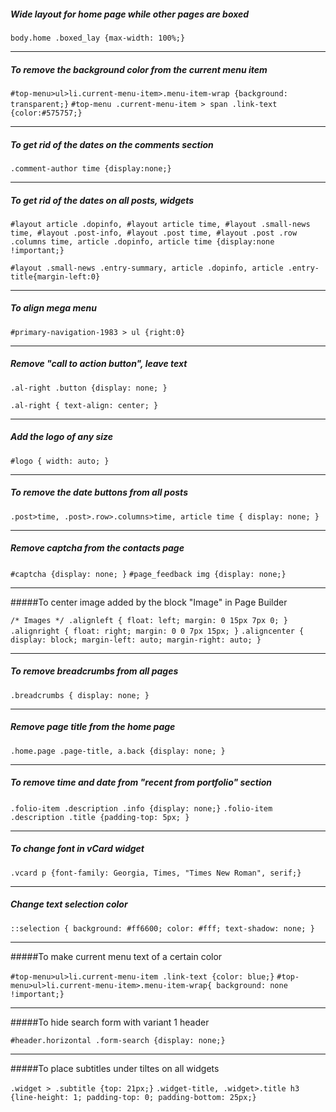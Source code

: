 ##### Wide layout for home page while other pages are boxed

`body.home .boxed_lay {max-width: 100%;}`

-----------------------------------------------------

##### To remove the background color from the current menu item

`#top-menu>ul>li.current-menu-item>.menu-item-wrap {background: transparent;}`
`#top-menu .current-menu-item > span .link-text {color:#575757;}`

----------------------------------------------

##### To get rid of the dates on the comments section

`.comment-author time {display:none;}`

------------------------------------

##### To get rid of the dates on all posts, widgets

`#layout article .dopinfo, #layout article time, #layout .small-news time, #layout .post-info, #layout .post time, #layout .post .row .columns time, article .dopinfo, article time {display:none !important;}`

`#layout .small-news .entry-summary, article .dopinfo, article .entry-title{margin-left:0}`

--------------------------------------------

##### To align mega menu

`#primary-navigation-1983 > ul {right:0}`

-----------------------------------------------------------

##### Remove "call to action button", leave text

`.al-right .button {display: none; }`

`.al-right { text-align: center; }`

-----------------------------------------------

##### Add the logo of any size

`#logo { width: auto; } `

--------------------------------------------

##### To remove the date buttons from all posts

`.post>time, .post>.row>.columns>time, article time {
display: none;
}`

--------------------------------------

##### Remove captcha from the contacts page

`#captcha {display: none; }`
`#page_feedback img {display: none;}`

-----------------------------------------------

#####To center image added by the block "Image" in Page Builder

`/* Images */
.alignleft {
    float: left;
    margin: 0 15px 7px 0;
}`
`.alignright {
    float: right;
    margin: 0 0 7px 15px;
}`
`.aligncenter {
    display: block;
    margin-left: auto;
    margin-right: auto;
} `

---------------------------------------------

##### To remove breadcrumbs from all pages

`.breadcrumbs {
display: none;
}`

-----------------------------------------

##### Remove page title from the home page

`.home.page .page-title, a.back {display: none; }`

---------------------------------------------

##### To remove time and date from "recent from portfolio" section

`.folio-item .description .info {display: none;}` 
`.folio-item .description .title {padding-top: 5px; }`

-----------------------------------------------------

##### To change font in vCard widget

`.vcard p {font-family: Georgia, Times, "Times New Roman", serif;}`

-----------------------------------------

##### Change text selection color

`::selection { background: #ff6600; color: #fff; text-shadow: none; }`

---------------------------------------

#####To make current menu text of a certain color

`#top-menu>ul>li.current-menu-item .link-text {color: blue;}`
`#top-menu>ul>li.current-menu-item>.menu-item-wrap{
background: none !important;}`

-------------------------------------------------

#####To hide search form with variant 1 header

`#header.horizontal .form-search {display: none;}`

----------------------------------------------------

#####To place subtitles under tiltes on all widgets

`.widget > .subtitle {top: 21px;}`
`.widget-title, .widget>.title h3 {line-height: 1; padding-top: 0; padding-bottom: 25px;}`
